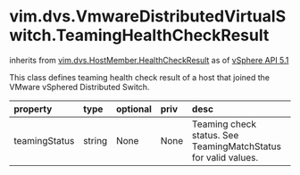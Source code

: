 vim.dvs.VmwareDistributedVirtualSwitch.TeamingHealthCheckResult
===============================================================
inherits from [vim.dvs.HostMember.HealthCheckResult](docs/vim.dvs.HostMember.HealthCheckResult.md)
as of [vSphere API 5.1](vim.version.md#vim.version.version8)


This class defines teaming health check result of a host that   joined the VMware vSphered Distributed Switch.

| property | type | optional | priv | desc |
|:---------|:-----|:---------|:-----|:-----|
| teamingStatus | string | None | None | Teaming check status. See TeamingMatchStatus   for valid values. |


